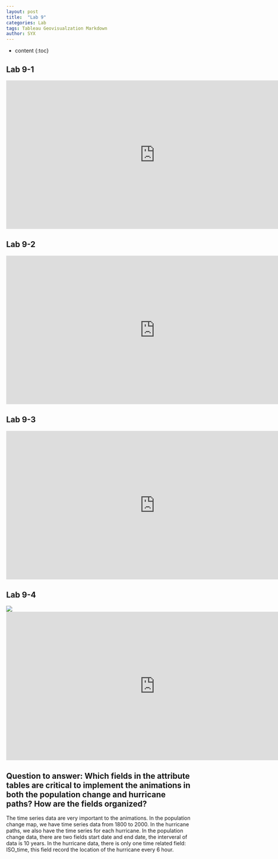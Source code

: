 ```yaml
---
layout: post
title:  "Lab 9"
categories: Lab
tags: Tableau Geovisualzation Markdown
author: SYX
---
```


* content
{:toc}









<html>
<head>
        <meta name="DC.date" content="2019-04-09 11:44:19 上午" />
        <meta name="DC.language" content="ENU" />

<meta name="google" value="notranslate" /> 
<meta http-equiv="Content-Type" content="text/html; charset=utf-8" />
<meta http-equiv="X-UA-Compatible" content="IE=edge,chrome=1">
<title>Created by Camtasia 2018</title>


<link href="Untitled Project_embed.css" rel="stylesheet" type="text/css">
</head>
<body>

<h2>Lab 9-1</h2>
<iframe width="800" height="400" src="https://www.blogger.com/video.g?token=AD6v5dz78xQ7Wq-WLtbrcbsyNyZpgQmcrC20uOt3pvtya99agxfW-xyZ6Ju5YZiu__16dtzzeeaTB-zwZGCym0QwXK-eFWM1QaFQ4WXZHVnw-uqmgS24_Y9Zf4abY-HwezZG6Fw-AeLI" frameborder="0" allowfullscreen ></iframe>




<h2>Lab 9-2</h2>
<iframe width="800" height="400" src="https://www.blogger.com/video.g?token=AD6v5dwCqEHGdK_XyI5thaFX4Q1AVS8RneeZTkhW8ZHRUFqrIuVAy4twtZaGpubzJrtzg0gb1nZcbhZA1cbKP_OEnsk46KYlApNPZpmaquVxulVUlQh-QYocCzz0Cujn_sv1ocO0Mgn-" frameborder="0" allowfullscreen></iframe>

<h2>Lab 9-3</h2>

<iframe width="800" height="400" src="https://www.blogger.com/video.g?token=AD6v5dxr2Lb2PCbQo09KzwfK8at7Tzw2rTD85t56nlsMa9ShZwwuHhvR4RScwGS88U5NQh9IfnbvlJ68GAYGG-CywUi9d5pcN3w77A_QuUuWtmSvF9L8s035-kYiUXnk5Vz8zLZOfOUX" frameborder="0" allowfullscreen></iframe>

<h2>Lab 9-4</h2>

<div class='tableauPlaceholder' id='viz1554843580439' style='position: relative'><noscript><a href='#'><img alt=' ' src='https:&#47;&#47;public.tableau.com&#47;static&#47;images&#47;B6&#47;B6TJXNZC4&#47;1_rss.png' style='border: none' /></a></noscript><object class='tableauViz'  style='display:none;'><param name='host_url' value='https%3A%2F%2Fpublic.tableau.com%2F' /> <param name='embed_code_version' value='3' /> <param name='path' value='shared&#47;B6TJXNZC4' /> <param name='toolbar' value='yes' /><param name='static_image' value='https:&#47;&#47;public.tableau.com&#47;static&#47;images&#47;B6&#47;B6TJXNZC4&#47;1.png' /> <param name='animate_transition' value='yes' /><param name='display_static_image' value='yes' /><param name='display_spinner' value='yes' /><param name='display_overlay' value='yes' /><param name='display_count' value='yes' /><param name='filter' value='publish=yes' /></object>
</div>                
<script type='text/javascript'>                    var divElement = document.getElementById('viz1554843580439');                    var vizElement = divElement.getElementsByTagName('object')[0];                    vizElement.style.width='1000px';vizElement.style.height='827px';                    var scriptElement = document.createElement('script');                    scriptElement.src = 'https://public.tableau.com/javascripts/api/viz_v1.js';                    vizElement.parentNode.insertBefore(scriptElement, vizElement);                
</script>

<iframe width="800" height="400" src="https://www.blogger.com/video.g?token=AD6v5dznwY8EoOMfg8cui-b0uGfZqGgR4xdKIIH0IC8Ziaj6wZ9EDmRFyii8gYCQgjvWplN6l0q9ROTOeDR7oyulU_2Lmc9f_P9vhgIwLv0DiCR1TymCKYxg77MY9H9v19PBeugZ1tA0" frameborder="0" allowfullscreen></iframe>



<h2>Question to answer: 
Which fields in the attribute tables are critical to implement the animations in both the population change and hurricane paths? 
How are the fields organized? 
</h2>
   
   The time series data are very important to the animations. In the population change map, we have time series data from 1800 to 2000. In the hurricane paths, we also have the time series for each hurricane. 
   In the population change data, there are two fields start date and end date, the interveral of data is 10 years. In the hurricane data, there is only one time related field: ISO_time, this field record the location of the hurricane every 6 hour.
</body>
</html>